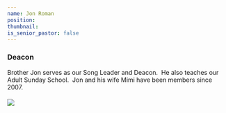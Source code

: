 ```yaml
---
name: Jon Roman
position:
thumbnail:
is_senior_pastor: false
---
```



### Deacon

Brother Jon serves as our Song Leader and Deacon. &nbsp;He also teaches our Adult Sunday School. &nbsp;Jon and his wife Mimi have been members since 2007.

#### ![](/uploads/versions/4332---x----2987-4510x---.jpg)